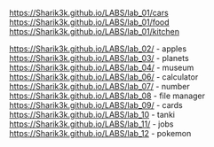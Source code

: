 https://Sharik3k.github.io/LABS/lab_01/cars
https://Sharik3k.github.io/LABS/lab_01/food
https://Sharik3k.github.io/LABS/lab_01/kitchen

https://Sharik3k.github.io/LABS/lab_02/ - apples
https://Sharik3k.github.io/LABS/lab_03/ - planets
https://Sharik3k.github.io/LABS/lab_04/ - museum
https://Sharik3k.github.io/LABS/lab_06/ - calculator
https://Sharik3k.github.io/LABS/lab_07/ - number 
https://Sharik3k.github.io/LABS/lab_08 - file manager
https://Sharik3k.github.io/LABS/lab_09/ - cards
https://Sharik3k.github.io/LABS/lab_10 - tanki
https://Sharik3k.github.io/LABS/lab_11/ - jobs 
https://Sharik3k.github.io/LABS/lab_12 - pokemon 
 

